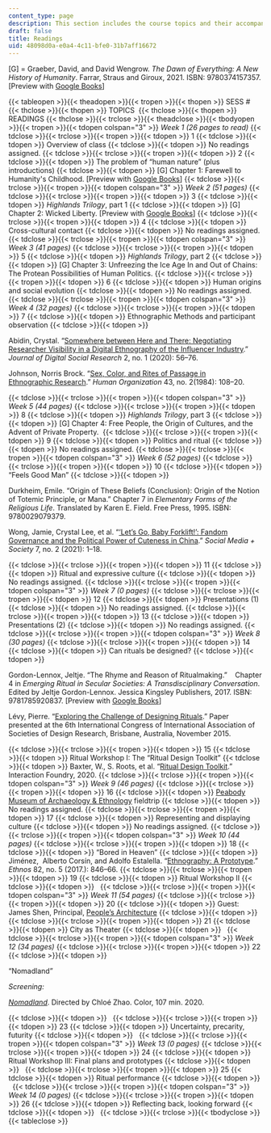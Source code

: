```yaml
---
content_type: page
description: This section includes the course topics and their accompanying readings.
draft: false
title: Readings
uid: 48098d0a-e0a4-4c11-bfe0-31b7aff16672
---
```

\[G\] = Graeber, David, and David Wengrow. *The Dawn of Everything: A New History of Humanity*. Farrar, Straus and Giroux, 2021. ISBN: ‎9780374157357. \[Preview with [Google Books](https://www.google.com/books/edition/The_Dawn_of_Everything/9xkQEAAAQBAJ?hl=en&gbpv=1)\]

{{< tableopen >}}{{< theadopen >}}{{< tropen >}}{{< thopen >}}
SESS #
{{< thclose >}}{{< thopen >}}
TOPICS 
{{< thclose >}}{{< thopen >}}
READINGS
{{< thclose >}}{{< trclose >}}{{< theadclose >}}{{< tbodyopen >}}{{< tropen >}}{{< tdopen colspan="3" >}}
*Week 1 (26 pages to read)*
{{< tdclose >}}{{< trclose >}}{{< tropen >}}{{< tdopen >}}
1
{{< tdclose >}}{{< tdopen >}}
Overview of class
{{< tdclose >}}{{< tdopen >}}
No readings assigned.
{{< tdclose >}}{{< trclose >}}{{< tropen >}}{{< tdopen >}}
2
{{< tdclose >}}{{< tdopen >}}
The problem of “human nature” (plus introductions)
{{< tdclose >}}{{< tdopen >}}
\[G\] Chapter 1: Farewell to Humanity's Childhood. \[Preview with [Google Books](https://www.google.com/books/edition/The_Dawn_of_Everything/9xkQEAAAQBAJ?hl=en&gbpv=1)\]
{{< tdclose >}}{{< trclose >}}{{< tropen >}}{{< tdopen colspan="3" >}}
*Week 2 (51 pages)*
{{< tdclose >}}{{< trclose >}}{{< tropen >}}{{< tdopen >}}
3
{{< tdclose >}}{{< tdopen >}}
*Highlands Trilogy*, part 1
{{< tdclose >}}{{< tdopen >}}
\[G\] Chapter 2: Wicked Liberty. \[Preview with [Google Books](https://www.google.com/books/edition/The_Dawn_of_Everything/9xkQEAAAQBAJ?hl=en&gbpv=1)\]
{{< tdclose >}}{{< trclose >}}{{< tropen >}}{{< tdopen >}}
4
{{< tdclose >}}{{< tdopen >}}
Cross-cultural contact
{{< tdclose >}}{{< tdopen >}}
No readings assigned.
{{< tdclose >}}{{< trclose >}}{{< tropen >}}{{< tdopen colspan="3" >}}
*Week 3 (41 pages)*
{{< tdclose >}}{{< trclose >}}{{< tropen >}}{{< tdopen >}}
5
{{< tdclose >}}{{< tdopen >}}
*Highlands Trilogy*, part 2
{{< tdclose >}}{{< tdopen >}}
\[G\] Chapter 3: Unfreezing the Ice Age In and Out of Chains: The Protean Possibilities of Human Politics.
{{< tdclose >}}{{< trclose >}}{{< tropen >}}{{< tdopen >}}
6
{{< tdclose >}}{{< tdopen >}}
Human origins and social evolution
{{< tdclose >}}{{< tdopen >}}
No readings assigned.
{{< tdclose >}}{{< trclose >}}{{< tropen >}}{{< tdopen colspan="3" >}}
*Week 4 (32 pages)*
{{< tdclose >}}{{< trclose >}}{{< tropen >}}{{< tdopen >}}
7
{{< tdclose >}}{{< tdopen >}}
Ethnographic Methods and participant observation
{{< tdclose >}}{{< tdopen >}}

Abidin, Crystal. “[Somewhere between Here and There: Negotiating Researcher Visibility in a Digital Ethnography of the Influencer Industry](https://jdsr.se/ojs/index.php/jdsr/article/view/20/15).” *Journal of Digital Social Research* 2, no. 1 (2020): 56–76.

Johnson, Norris Brock. “[Sex, Color, and Rites of Passage in](https://www.jstor.org/stable/44125835?searchText=au%3A%22NORRIS+BROCK+JOHNSON%22&searchUri=%2Faction%2FdoBasicSearch%3FQuery%3Dau%253A%2522NORRIS%2520BROCK%2520JOHNSON%2522&ab_segments=0%2Fbasic_phrase_search%2Fcontrol&refreqid=fastly-default%3Ab096b0510d1fa6b9ae5e5e7d675c6758)        
[Ethnographic Research](https://www.jstor.org/stable/44125835?searchText=au%3A%22NORRIS+BROCK+JOHNSON%22&searchUri=%2Faction%2FdoBasicSearch%3FQuery%3Dau%253A%2522NORRIS%2520BROCK%2520JOHNSON%2522&ab_segments=0%2Fbasic_phrase_search%2Fcontrol&refreqid=fastly-default%3Ab096b0510d1fa6b9ae5e5e7d675c6758).” *Human Organization* 43, no. 2(1984): 108–20.

{{< tdclose >}}{{< trclose >}}{{< tropen >}}{{< tdopen colspan="3" >}}
*Week 5 (44 pages)*
{{< tdclose >}}{{< trclose >}}{{< tropen >}}{{< tdopen >}}
8
{{< tdclose >}}{{< tdopen >}}
*Highlands Trilogy*, part 3
{{< tdclose >}}{{< tdopen >}}
\[G\] Chapter 4: Free People, the Origin of Cultures, and the Advent of Private Property. 
{{< tdclose >}}{{< trclose >}}{{< tropen >}}{{< tdopen >}}
9
{{< tdclose >}}{{< tdopen >}}
Politics and ritual
{{< tdclose >}}{{< tdopen >}}
No readings assigned.
{{< tdclose >}}{{< trclose >}}{{< tropen >}}{{< tdopen colspan="3" >}}
*Week 6 (52 pages)*
{{< tdclose >}}{{< trclose >}}{{< tropen >}}{{< tdopen >}}
10
{{< tdclose >}}{{< tdopen >}}
“Feels Good Man”
{{< tdclose >}}{{< tdopen >}}

Durkheim, Emile. “Origin of These Beliefs (Conclusion): Origin of the Notion of Totemic Principle, or Mana.” Chapter 7 in *Elementary Forms of the Religious Life*. Translated by Karen E. Field. Free Press, 1995. ISBN: ‎9780029079379. 

Wong, Jamie, Crystal Lee, et al. “[‘Let’s Go, Baby Forklift!’: Fandom Governance and the Political Power of Cuteness in China](https://journals.sagepub.com/doi/full/10.1177/20563051211024960).” *Social Media + Society* 7, no. 2 (2021): 1–18.

{{< tdclose >}}{{< trclose >}}{{< tropen >}}{{< tdopen >}}
11
{{< tdclose >}}{{< tdopen >}}
Ritual and expressive culture
{{< tdclose >}}{{< tdopen >}}
No readings assigned.
{{< tdclose >}}{{< trclose >}}{{< tropen >}}{{< tdopen colspan="3" >}}
*Week 7 (0 pages)*
{{< tdclose >}}{{< trclose >}}{{< tropen >}}{{< tdopen >}}
12
{{< tdclose >}}{{< tdopen >}}
Presentations (1)
{{< tdclose >}}{{< tdopen >}}
No readings assigned.
{{< tdclose >}}{{< trclose >}}{{< tropen >}}{{< tdopen >}}
13
{{< tdclose >}}{{< tdopen >}}
Presentations (2)
{{< tdclose >}}{{< tdopen >}}
No readings assigned.
{{< tdclose >}}{{< trclose >}}{{< tropen >}}{{< tdopen colspan="3" >}}
*Week 8 (30 pages)*
{{< tdclose >}}{{< trclose >}}{{< tropen >}}{{< tdopen >}}
14
{{< tdclose >}}{{< tdopen >}}
Can rituals be designed?
{{< tdclose >}}{{< tdopen >}}

Gordon-Lennox, Jeltje. “The Rhyme and Reason of Ritualmaking.”    Chapter 4 in *Emerging Ritual in Secular Societies: A Transdisciplinary Conversation*. Edited by Jeltje Gordon-Lennox. Jessica Kingsley Publishers, 2017. ISBN: ‎9781785920837. \[Preview with [Google Books](https://www.google.com/books/edition/Emerging_Ritual_in_Secular_Societies/NBqZDQAAQBAJ?hl=en&gbpv=1)\]

Lévy, Pierre. “[Exploring the Challenge of Designing Rituals](https://www.researchgate.net/publication/295400029_Exploring_the_challenge_of_designing_rituals).” Paper presented at the 6th International Congress of International Association of Societies of Design Research, Brisbane, Australia, November 2015.

{{< tdclose >}}{{< trclose >}}{{< tropen >}}{{< tdopen >}}
15
{{< tdclose >}}{{< tdopen >}}
Ritual Workshop I: The “Ritual Design Toolkit”
{{< tdclose >}}{{< tdopen >}}
Baxter, W., S. Roots, et al. “[Ritual Design Toolkit](https://spiral.imperial.ac.uk/handle/10044/1/83960).” Interaction Foundry, 2020.
{{< tdclose >}}{{< trclose >}}{{< tropen >}}{{< tdopen colspan="3" >}}
*Week 9 (46 pages)*
{{< tdclose >}}{{< trclose >}}{{< tropen >}}{{< tdopen >}}
16
{{< tdclose >}}{{< tdopen >}}
[Peabody Museum of Archaeology & Ethnology](https://peabody.harvard.edu/home) fieldtrip
{{< tdclose >}}{{< tdopen >}}
No readings assigned.
{{< tdclose >}}{{< trclose >}}{{< tropen >}}{{< tdopen >}}
17
{{< tdclose >}}{{< tdopen >}}
Representing and displaying culture
{{< tdclose >}}{{< tdopen >}}
No readings assigned.
{{< tdclose >}}{{< trclose >}}{{< tropen >}}{{< tdopen colspan="3" >}}
*Week 10 (44 pages)*
{{< tdclose >}}{{< trclose >}}{{< tropen >}}{{< tdopen >}}
18
{{< tdclose >}}{{< tdopen >}}
“Bored in Heaven”
{{< tdclose >}}{{< tdopen >}}
Jiménez,  Alberto Corsín, and Adolfo Estalella. “[Ethnography: A Prototype](https://www.tandfonline.com/doi/abs/10.1080/00141844.2015.1133688?journalCode=retn20).” *Ethnos* 82, no. 5 (2017.): 846–66.
{{< tdclose >}}{{< trclose >}}{{< tropen >}}{{< tdopen >}}
19
{{< tdclose >}}{{< tdopen >}}
Ritual Workshop II
{{< tdclose >}}{{< tdopen >}}
 
{{< tdclose >}}{{< trclose >}}{{< tropen >}}{{< tdopen colspan="3" >}}
*Week 11 (54 pages)*
{{< tdclose >}}{{< trclose >}}{{< tropen >}}{{< tdopen >}}
20
{{< tdclose >}}{{< tdopen >}}
Guest: James Shen, Principal, [People’s Architecture](http://peoples-architecture.com/pao/en)
{{< tdclose >}}{{< tdopen >}}
 
{{< tdclose >}}{{< trclose >}}{{< tropen >}}{{< tdopen >}}
21
{{< tdclose >}}{{< tdopen >}}
City as Theater
{{< tdclose >}}{{< tdopen >}}
 
{{< tdclose >}}{{< trclose >}}{{< tropen >}}{{< tdopen colspan="3" >}}
*Week 12 (34 pages)*
{{< tdclose >}}{{< trclose >}}{{< tropen >}}{{< tdopen >}}
22
{{< tdclose >}}{{< tdopen >}}

“Nomadland”

*Screening:*

[*Nomadland*](https://www.imdb.com/title/tt9770150/?ref_=fn_al_tt_1). Directed by Chloé Zhao. Color, 107 min. 2020.

{{< tdclose >}}{{< tdopen >}}
 
{{< tdclose >}}{{< trclose >}}{{< tropen >}}{{< tdopen >}}
23
{{< tdclose >}}{{< tdopen >}}
Uncertainty, precarity, futurity
{{< tdclose >}}{{< tdopen >}}
 
{{< tdclose >}}{{< trclose >}}{{< tropen >}}{{< tdopen colspan="3" >}}
*Week 13 (0 pages)*
{{< tdclose >}}{{< trclose >}}{{< tropen >}}{{< tdopen >}}
24
{{< tdclose >}}{{< tdopen >}}
Ritual Workshop III: Final plans and prototypes
{{< tdclose >}}{{< tdopen >}}
 
{{< tdclose >}}{{< trclose >}}{{< tropen >}}{{< tdopen >}}
25
{{< tdclose >}}{{< tdopen >}}
Ritual performance
{{< tdclose >}}{{< tdopen >}}
 
{{< tdclose >}}{{< trclose >}}{{< tropen >}}{{< tdopen colspan="3" >}}
*Week 14 (0 pages)*
{{< tdclose >}}{{< trclose >}}{{< tropen >}}{{< tdopen >}}
26
{{< tdclose >}}{{< tdopen >}}
Reflecting back, looking forward
{{< tdclose >}}{{< tdopen >}}
 
{{< tdclose >}}{{< trclose >}}{{< tbodyclose >}}{{< tableclose >}}